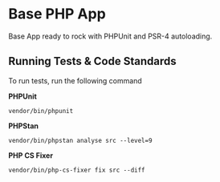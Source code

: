# Base PHP App
Base App ready to rock with PHPUnit and PSR-4 autoloading.

## Running Tests & Code Standards
To run tests, run the following command

**PHPUnit**
```
vendor/bin/phpunit
```

**PHPStan**
```
vendor/bin/phpstan analyse src --level=9
```

**PHP CS Fixer**
```
vendor/bin/php-cs-fixer fix src --diff
```
